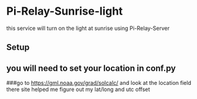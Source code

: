 # Pi-Relay-Sunrise-light
this service will turn on the light at sunrise using Pi-Relay-Server

## Setup
## you will need to set your location in conf.py
###go to https://gml.noaa.gov/grad/solcalc/ and look at the location field there site helped me figure out my lat/long and utc offset
